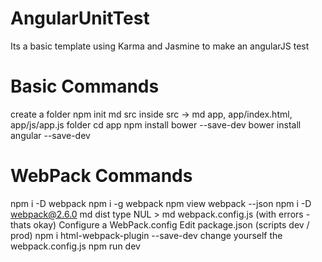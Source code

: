 # AngularUnitTest
Its a basic template using Karma and Jasmine to make an angularJS test

# Basic Commands

create a folder
npm init
md src
inside src -> md app, app/index.html, app/js/app.js folder
cd app
npm install bower --save-dev
bower install angular --save-dev

# WebPack Commands

npm i -D webpack
npm i -g webpack
npm view webpack --json
npm i -D webpack@2.6.0
md dist
type NUL > md webpack.config.js (with errors - thats okay)
Configure a WebPack.config
Edit package.json (scripts dev / prod)
npm i html-webpack-plugin --save-dev
change yourself the webpack.config.js
npm run dev
